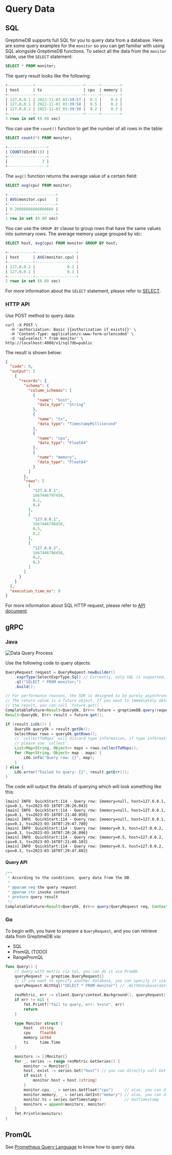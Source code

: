 # Query Data

## SQL

GreptimeDB supports full SQL for you to query data from a database. Here are some query examples for the `monitor` so you can get familiar with using SQL alongside GreptimeDB functions.
To select all the data from the `monitor` table, use the `SELECT` statement:

``` sql
SELECT * FROM monitor;
```

The query result looks like the following:

```sql
+-----------+---------------------+------+--------+
| host      | ts                  | cpu  | memory |
+-----------+---------------------+------+--------+
| 127.0.0.1 | 2022-11-03 03:39:57 |  0.1 |    0.4 |
| 127.0.0.1 | 2022-11-03 03:39:58 |  0.5 |    0.2 |
| 127.0.0.2 | 2022-11-03 03:39:58 |  0.2 |    0.3 |
+-----------+---------------------+------+--------+
3 rows in set (0.00 sec)
```

You can use the `count()` function to get the number of all rows in the table:

``` sql
SELECT count(*) FROM monitor;
```

```sql
+-----------------+
| COUNT(UInt8(1)) |
+-----------------+
|               3 |
+-----------------+
```

The `avg()` function returns the average value of a certain field:

``` sql
SELECT avg(cpu) FROM monitor;
```

```sql
+---------------------+
| AVG(monitor.cpu)    |
+---------------------+
| 0.26666666666666666 |
+---------------------+
1 row in set (0.00 sec)
```

You can use the `GROUP BY` clause to group rows that have the same values into summary rows.
The average memory usage grouped by idc:

```sql
SELECT host, avg(cpu) FROM monitor GROUP BY host;
```

```sql
+-----------+------------------+
| host      | AVG(monitor.cpu) |
+-----------+------------------+
| 127.0.0.2 |              0.2 |
| 127.0.0.1 |              0.3 |
+-----------+------------------+
2 rows in set (0.00 sec)
```

For more information about the `SELECT` statement, please refer to [SELECT](/reference/sql/select.md).

### HTTP API

Use POST method to query data:

```shell
curl -X POST \
  -H 'authorization: Basic {{authorization if exists}}' \
  -H 'Content-Type: application/x-www-form-urlencoded' \
  -d 'sql=select * from monitor' \
http://localhost:4000/v1/sql?db=public
```

The result is shown below:

```json
{
  "code": 0,
  "output": [
    {
      "records": {
        "schema": {
          "column_schemas": [
            {
              "name": "host",
              "data_type": "String"
            },
            {
              "name": "ts",
              "data_type": "TimestampMillisecond"
            },
            {
              "name": "cpu",
              "data_type": "Float64"
            },
            {
              "name": "memory",
              "data_type": "Float64"
            }
          ]
        },
        "rows": [
          [
            "127.0.0.1",
            1667446797450,
            0.1,
            0.4
          ],
          [
            "127.0.0.1",
            1667446798450,
            0.5,
            0.2
          ],
          [
            "127.0.0.2",
            1667446798450,
            0.2,
            0.3
          ]
        ]
      }
    }
  ],
  "execution_time_ms": 0
}
```

For more information about SQL HTTP request, please refer to [API document](/reference/sql/http-api.md).

## gRPC

### Java

![Data Query Process](../public/data-query-process.png)

Use the following code to query objects:

```java
QueryRequest request = QueryRequest.newBuilder()
    .exprType(SelectExprType.Sql) // Currently, only SQL is supported, and more query methods will be supported in the future
    .ql("SELECT * FROM monitor;")
    .build();

// For performance reasons, the SDK is designed to be purely asynchronous.
// The return value is a future object. If you want to immediately obtain
// the result, you can call `future.get()`.
CompletableFuture<Result<QueryOk, Err>> future = greptimeDB.query(request);
Result<QueryOk, Err> result = future.get();

if (result.isOk()) {
    QueryOk queryOk = result.getOk();
    SelectRows rows = queryOk.getRows();
    // `collectToMaps` will discard type information, if type information is needed,
    // please use `collect`.
    List<Map<String, Object>> maps = rows.collectToMaps();
    for (Map<String, Object> map : maps) {
        LOG.info("Query row: {}", map);
    }
} else {
    LOG.error("Failed to query: {}", result.getErr());
}
```

The code will output the details of querying which will look something like this:

```
[main] INFO  QuickStart:114 - Query row: {memory=null, host=127.0.0.1, cpu=0.1, ts=2023-03-16T07:20:26.043}
[main] INFO  QuickStart:114 - Query row: {memory=null, host=127.0.0.1, cpu=0.1, ts=2023-03-16T07:21:48.050}
[main] INFO  QuickStart:114 - Query row: {memory=null, host=127.0.0.1, cpu=0.1, ts=2023-03-16T07:29:47.780}
[main] INFO  QuickStart:114 - Query row: {memory=0.5, host=127.0.0.2, cpu=0.3, ts=2023-03-16T07:20:26.096}
[main] INFO  QuickStart:114 - Query row: {memory=0.5, host=127.0.0.2, cpu=0.3, ts=2023-03-16T07:21:48.103}
[main] INFO  QuickStart:114 - Query row: {memory=0.5, host=127.0.0.2, cpu=0.3, ts=2023-03-16T07:29:47.882}
```

#### Query API

``` java
/**
 * According to the conditions, query data from the DB.
 *
 * @param req the query request
 * @param ctx invoke context
 * @return query result
 */
CompletableFuture<Result<QueryOk, Err>> query(QueryRequest req, Context ctx);
```

### Go

To begin with, you have to prepare a `QueryRequest`, and you can retrieve data from GreptimeDB via:

- SQL
- PromQL (TODO)
- RangePromQL

```go
func Query() {
    // Query with metric via Sql, you can do it via PromQL
    queryRequest := greptime.QueryRequest{}
    // if you want to specify another database, you can specify it via: `WithDatabase(database)`
    queryRequest.WithSql("SELECT * FROM monitor") // .WithDatabase(database)

    resMetric, err := client.Query(context.Background(), queryRequest)
    if err != nil {
        fmt.Printf("fail to query, err: %+v\n", err)
        return
    }

    type Monitor struct {
        host   string
        cpu    float64
        memory int64
        ts     time.Time
    }

    monitors := []Monitor{}
    for _, series := range resMetric.GetSeries() {
        monitor := Monitor{}
        host, exist := series.Get("host") // you can directly call Get and do the type assertion
        if exist {
            monitor.host = host.(string)
        }
        monitor.cpu, _ = series.GetFloat("cpu")     // also, you can directly GetFloat
        monitor.memory, _ = series.GetInt("memory") // also, you can directly GetInt
        monitor.ts = series.GetTimestamp()          // GetTimestamp
        monitors = append(monitors, monitor)
    }
    fmt.Println(monitors)
}
```

## PromQL

See [Prometheus Query Language](./prometheus.md#prometheus-query-language) to know how to query data.
